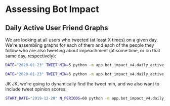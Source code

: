 # Assessing Bot Impact

## Daily Active User Friend Graphs

We are looking at all users who tweeted (at least X times) on a given day. We're assembling graphs for each of them and each of the people they follow who are also tweeting about impeachment (at some time, or on that same day, respectively):

```sh
DATE="2020-01-23" TWEET_MIN=5 python -m app.bot_impact_v4.daily_active_user_friend_grapher
```

```sh
DATE="2020-01-23" TWEET_MIN=5 python -m app.bot_impact_v4.daily_active_edge_friend_grapher
```





JK JK, we're going to dynamically find the tweet min, and we also want to include tweet opinion scores:

```sh
START_DATE="2019-12-20" N_PERIODS=60 python -m app.bot_impact_v4.daily_active_edge_downloader
```
